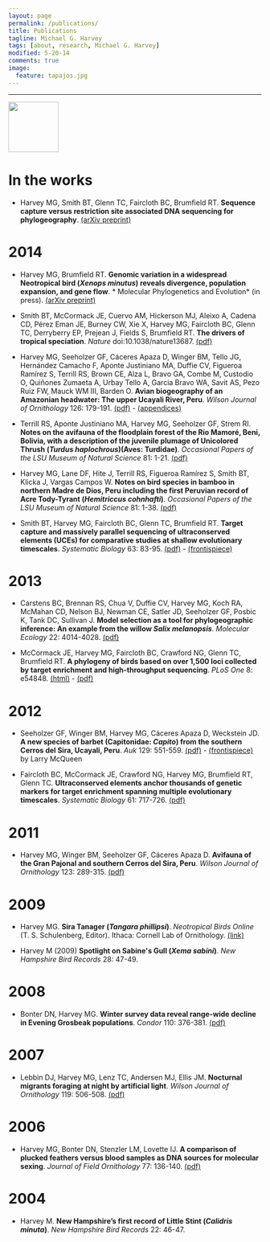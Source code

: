 ```yaml
---
layout: page
permalink: /publications/
title: Publications
tagline: Michael G. Harvey
tags: [about, research, Michael G. Harvey]
modified: 5-20-14
comments: true
image:
  feature: tapajos.jpg
---
```


***

<a href="http://scholar.google.com/citations?hl=en&user=vV6SsisAAAAJ" target="_blank"><img src="http://mgharvey.github.io/images/scholar_logo_md_2011.gif" width="100" /></a>

# In the works

* Harvey MG, Smith BT, Glenn TC, Faircloth BC, Brumfield RT. **Sequence capture versus restriction site associated DNA sequencing for phylogeography**. <a href="http://arxiv.org/abs/1312.6439" target="_blank">(arXiv preprint)</a>

# 2014

* Harvey MG, Brumfield RT. **Genomic variation in a widespread Neotropical bird (*Xenops minutus*) reveals divergence, population expansion, and gene flow**. * Molecular Phylogenetics and Evolution* (in press). <a href="http://arxiv.org/abs/1405.6571" target="_blank">(arXiv preprint)</a>

* Smith BT, McCormack JE, Cuervo AM, Hickerson MJ, Aleixo A, Cadena CD, Pérez Eman JE, Burney CW, Xie X, Harvey MG, Faircloth BC, Glenn TC, Derryberry EP, Prejean J, Fields S, Brumfield RT. **The drivers of tropical speciation**. *Nature* doi:10.1038/nature13687. <a href="http://mgharvey.github.io/docs/Smithetal2014b.pdf" target="_blank">(pdf)</a>

* Harvey MG, Seeholzer GF, Cáceres Apaza D, Winger BM, Tello JG, Hernández Camacho F, Aponte Justiniano MA, Duffie CV, Figueroa Ramírez S, Terrill RS, Brown CE, Alza L, Bravo GA, Combe M, Custodio O, Quiñones Zumaeta A, Urbay Tello A, Garcia Bravo WA, Savit AS, Pezo Ruiz FW, Mauck WM III, Barden O. **Avian biogeography of an Amazonian headwater: The upper Ucayali River, Peru**. *Wilson Journal of Ornithology* 126: 179-191. <a href="http://mgharvey.github.io/docs/Harveyetal2014b.pdf" target="_blank">(pdf)</a> - <a href="http://mgharvey.github.io/docs/13-135_appendices.docx" target="_blank">(appendices)</a>

* Terrill RS, Aponte Justiniano MA, Harvey MG, Seeholzer GF, Strem RI. **Notes on the avifauna of the floodplain forest of the Río Mamoré, Beni, Bolivia, with a description of the juvenile plumage of Unicolored Thrush (*Turdus haplochrous*)(Aves: Turdidae)**. *Occasional Papers of the LSU Museum of Natural Science* 81: 1-21. <a href="http://mgharvey.github.io/docs/Terrilletal2014.pdf" target="_blank">(pdf)</a>

* Harvey MG, Lane DF, Hite J, Terrill RS, Figueroa Ramírez S, Smith BT, Klicka J, Vargas Campos W. **Notes on bird species in bamboo in northern Madre de Dios, Peru including the first Peruvian record of Acre Tody-Tyrant (*Hemitriccus cohnhafti*)**. *Occasional Papers of the LSU Museum of Natural Science* 81: 1-38. <a href="http://mgharvey.github.io/docs/Harveyetal2014a.pdf" target="_blank">(pdf)</a>

* Smith BT, Harvey MG, Faircloth BC, Glenn TC, Brumfield RT. **Target capture and massively parallel sequencing of ultraconserved elements (UCEs) for comparative studies at shallow evolutionary timescales**. *Systematic Biology* 63: 83-95. <a href="http://mgharvey.github.io/docs/Smithetal2014.pdf" target="_blank">(pdf)</a> - <a href="http://mgharvey.github.io/docs/SysBio_cover.pdf" target="_blank">(frontispiece)</a>

# 2013

* Carstens BC, Brennan RS, Chua V, Duffie CV, Harvey MG, Koch RA, McMahan CD, Nelson BJ, Newman CE, Satler JD, Seeholzer GF, Posbic K, Tank DC, Sullivan J. **Model selection as a tool for phylogeographic inference: An example from the willow *Salix melanopsis***. *Molecular Ecology* 22: 4014-4028. <a href="http://mgharvey.github.io/docs/Carstensetal2013.pdf" target="_blank">(pdf)</a>

* McCormack JE, Harvey MG, Faircloth BC, Crawford NG, Glenn TC, Brumfield RT. **A phylogeny of birds based on over 1,500 loci collected by target enrichment and high-throughput sequencing**. *PLoS One* 8: e54848. <a href="http://www.plosone.org/article/info%3Adoi%2F10.1371%2Fjournal.pone.0054848" target="_blank">(html)</a> - <a href="http://mgharvey.github.io/docs/McCormacketal2013.pdf" target="_blank">(pdf)</a>

# 2012

* Seeholzer GF, Winger BM, Harvey MG, Cáceres Apaza D, Weckstein JD. **A new species of barbet (Capitonidae: *Capito*) from the southern Cerros del Sira, Ucayali, Peru**. *Auk* 129: 551-559. <a href="http://mgharvey.github.io/docs/Seeholzeretal2012.pdf" target="_blank">(pdf)</a> - <a href="http://mgharvey.github.io/docs/Auk129_cover.pdf" target="_blank">(frontispiece)</a> by Larry McQueen

* Faircloth BC, McCormack JE, Crawford NG, Harvey MG, Brumfield RT, Glenn TC. **Ultraconserved elements anchor thousands of genetic markers for target enrichment spanning multiple evolutionary timescales**. *Systematic Biology* 61: 717-726. <a href="http://mgharvey.github.io/docs/Fairclothetal2012.pdf" target="_blank">(pdf)</a>

# 2011

* Harvey MG, Winger BM, Seeholzer GF, Cáceres Apaza D. **Avifauna of the Gran Pajonal and southern Cerros del Sira, Peru**. *Wilson Journal of Ornithology* 123: 289-315. <a href="http://mgharvey.github.io/docs/Harveyetal2011.pdf" target="_blank">(pdf)</a>

# 2009

* Harvey MG. **Sira Tanager (*Tangara phillipsi*)**. *Neotropical Birds Online* (T. S. Schulenberg, Editor). Ithaca: Cornell Lab of Ornithology. <a href="http://neotropical.birds.cornell.edu/portal/species/overview?p_p_spp=606796" target="_blank">(link)</a>

* Harvey M (2009) **Spotlight on Sabine's Gull (*Xema sabini*)**. *New Hampshire Bird Records* 28: 47-49.

# 2008

* Bonter DN, Harvey MG. **Winter survey data reveal range-wide decline in Evening Grosbeak populations**. *Condor* 110: 376-381. <a href="http://mgharvey.github.io/docs/BonterHarvey2008.pdf" target="_blank">(pdf)</a>

# 2007

* Lebbin DJ, Harvey MG, Lenz TC, Andersen MJ, Ellis JM. **Nocturnal migrants foraging at night by artificial light**. *Wilson Journal of Ornithology* 119: 506-508. <a href="http://mgharvey.github.io/docs/Lebbinetal2007.pdf" target="_blank">(pdf)</a>

# 2006

* Harvey MG, Bonter DN, Stenzler LM, Lovette IJ. **A comparison of plucked feathers versus blood samples as DNA sources for molecular sexing**. *Journal of Field Ornithology* 77: 136-140. <a href="http://mgharvey.github.io/docs/Harveyetal2006.pdf" target="_blank">(pdf)</a>

# 2004

* Harvey M. **New Hampshire’s first record of Little Stint (*Calidris minuta*)**. *New Hampshire Bird Records* 22: 46-47.